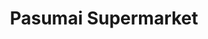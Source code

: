 ---
title: "Pasumai Supermarket"
url: /nanjegounden-pudur/pasumai-supermarket/
shop: supermarket
---